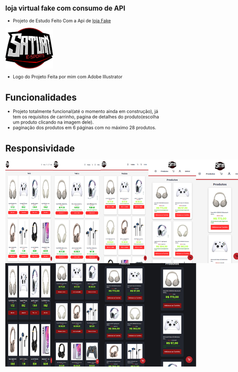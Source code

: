 ## loja virtual fake com consumo de API

- Projeto de Estudo Feito Com a Api de [loja Fake](https://fakestoreapi.in)

<img src="./src/images/saturn%20.png" alt="Descrição da Imagem" style="width: 150px;">

- Logo do Projeto Feita por mim com Adobe Illustrator

# Funcionalidades

- Projeto totalmente funcional(até o momento ainda em construção), já tem os requisitos de carrinho, pagina de detalhes do produto(escolha um produto clicando na imagem dele).
- paginação dos produtos em 6 páginas com no máximo 28 produtos.

# Responsividade

<div style="display: flex;">
<img src="./src/images/screens/white/Macbook-Air-1559x1319.png" alt="Descrição da Imagem" style="width: 150px;">
<img src="./src/images/screens/white/iPad-Air-5-1138x1309.png" alt="Descrição da Imagem" style="width: 150px;">
<img src="./src/images/screens/white/iPhone-14-Pro-Max-877x1172.png" alt="Descrição da Imagem" style="width: 150px;">
<img src="./src/images/screens/white/Pixel-7-Pro-480x1040.png" alt="Descrição da Imagem" style="width: 150px;">
<img src="./src/images/screens/white/iPhone-14-Pro-393x852.png" alt="Descrição da Imagem" style="width: 150px;">
</div>
<div style="display: flex;">
<img src="./src/images/screens/dark/Macbook-Air-1559x975.png" alt="Descrição da Imagem" style="width: 150px;">
<img src="./src/images/screens/dark/iPad-Air-5-820x1180.png" alt="Descrição da Imagem" style="width: 150px;">
<img src="./src/images/screens/dark/Pixel-7-Pro-480x1040.png" alt="Descrição da Imagem" style="width: 150px;">
<img src="./src/images/screens/dark/iPhone-14-Pro-393x852.png" alt="Descrição da Imagem" style="width: 150px;">
</div>